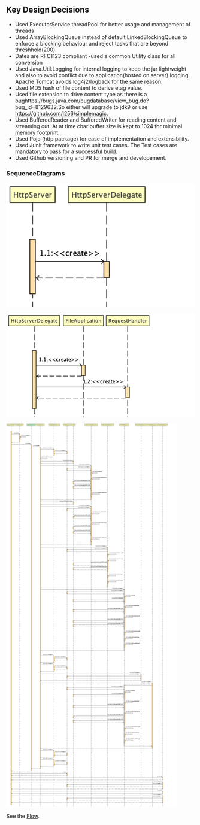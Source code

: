 ## Key Design Decisions
* Used ExecutorService threadPool for better usage and management of threads
* Used ArrayBlockingQueue instead of default LinkedBlockingQueue to enforce a blocking
  behaviour and reject tasks that are beyond threshhold(200).
* Dates are RFC1123 compliant -used  a common Utility class for all conversion
* Used Java.Util.Logging for internal logging to keep the jar lightweight and also to
  avoid conflict due to application(hosted on server) logging. Apache Tomcat avoids log4j2/logback
  for the same reason.
* Used MD5 hash of file content to derive etag value.
* Used file extension to drive content type as there is a bughttps://bugs.java.com/bugdatabase/view_bug.do?bug_id=8129632.So either
  will upgrade to jdk9 or use https://github.com/j256/simplemagic.  
* Used BufferedReader and BufferedWriter for reading content and streaming out. 
  At at time char buffer size is kept to 1024 for minimal memory footprint. 
* Used Pojo (http package) for ease of implementation and extensibility.
* Used Junit framework to write unit test cases. The Test cases are mandatory to pass for a successful
  build.
* Used Github versioning and PR for merge and developement.

### SequenceDiagrams
![Screenshot](Design/main.png)

![Screenshot](Design/delegate.png)

![Screenshot](Design/Flow.png)

See the [Flow](Design/Flow.png).